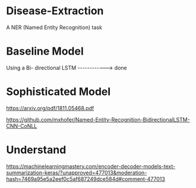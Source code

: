 # Disease-Extraction
A NER (Named Entity Recognition) task 

# Baseline Model
Using a Bi- directional LSTM ------------> done

# Sophisticated Model

https://arxiv.org/pdf/1811.05468.pdf

https://github.com/mxhofer/Named-Entity-Recognition-BidirectionalLSTM-CNN-CoNLL

# Understand

https://machinelearningmastery.com/encoder-decoder-models-text-summarization-keras/?unapproved=477013&moderation-hash=7469a95e5a2eef0c5af687249dce584d#comment-477013
